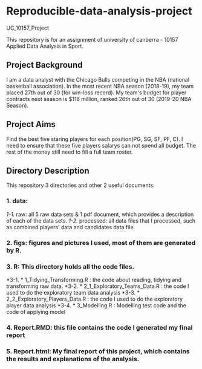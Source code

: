 # Reproducible-data-analysis-project
UC_10157_Project

This repository is for an assignment of university of canberra - 10157 Applied Data Analysis in Sport.

## Project Background

I am a data analyst with the Chicago Bulls competing in the NBA (national basketball association). 
In the most recent NBA season (2018-19), my team placed 27th out of 30 (for win-loss record). My team's budget for player contracts next season  is $118 million, ranked 26th out of 30 (2019-20 NBA Season).

## Project Aims
Find the best five staring players for each position(PG, SG, SF, PF, C).
I need to ensure that these five players salarys can not spend all budget.
The rest of the money still need to fill a full team roster.

## Directory Description
This repository 3 directories and other 2 useful documents.
### 1. data: 
*1-1.* raw: all 5 raw data sets & 1 pdf document, which provides a description of each of the data sets.
*1-2.* processed: all data files that I processed, such as combined players' data and candidates data file.
         
### 2. figs: figures and pictures I used, most of them are generated by R.

### 3. R: This directory holds all the code files. 
*3-1. *  1_Tidying_Transforming.R : the code about reading, tidying and transforming raw data.
*3-2. * 2_1_Exploratory_Teams_Data.R : the code I used to do the exploratory team data analysis
*3-3. * 2_2_Exploratory_Players_Data.R :  the code I used to do the exploratory player data analysis
*3-4. * 3_Modelling.R : Modelling test code and the code of applying model

### 4. Report.RMD: this file contains the code I generated my final report

### 5. Report.html: My final report of this project, which contains the results and explanations of the analysis.







